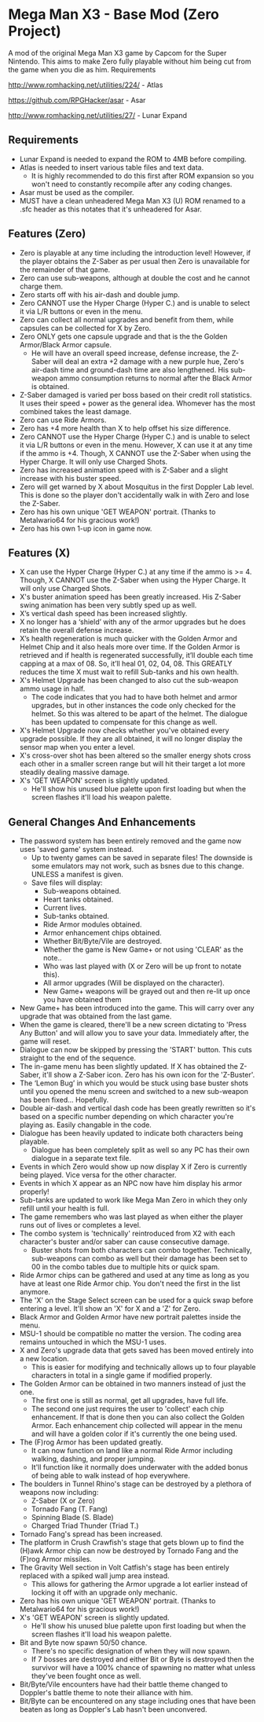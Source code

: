 # Mega Man X3 - Base Mod (Zero Project)

A mod of the original Mega Man X3 game by Capcom for the Super Nintendo. This aims to make Zero fully playable without him being cut from the game when you die as him.
Requirements

http://www.romhacking.net/utilities/224/ - Atlas

https://github.com/RPGHacker/asar - Asar

http://www.romhacking.net/utilities/27/ - Lunar Expand

## Requirements
* Lunar Expand is needed to expand the ROM to 4MB before compiling.
* Atlas is needed to insert various table files and text data.
  * It is highly recommended to do this first after ROM expansion so you won't need to constantly recompile after any coding changes.
* Asar must be used as the compiler.
* MUST have a clean unheadered Mega Man X3 (U) ROM renamed to a .sfc header as this notates that it's unheadered for Asar.

## Features (Zero)

* Zero is playable at any time including the introduction level! However, if the player obtains the Z-Saber as per usual then Zero is unavailable for the remainder of that game.
* Zero can use sub-weapons, although at double the cost and he cannot charge them.
* Zero starts off with his air-dash and double jump.
* Zero CANNOT use the Hyper Charge (Hyper C.) and is unable to select it via L/R buttons or even in the menu. 
* Zero can collect all normal upgrades and benefit from them, while capsules can be collected for X by Zero.
* Zero ONLY gets one capsule upgrade and that is the the Golden Armor/Black Armor capsule.
	* He will have an overall speed increase, defense increase, the Z-Saber will deal an extra +2 damage with a new purple hue, Zero's air-dash time and ground-dash time are also lengthened. His sub-weapon ammo consumption returns to normal after the Black Armor is obtained.
* Z-Saber damaged is varied per boss based on their credit roll statistics. It uses their speed + power as the general idea. Whomever has the most combined takes the least damage.
* Zero can use Ride Armors.
* Zero has +4 more health than X to help offset his size difference.
* Zero CANNOT use the Hyper Charge (Hyper C.) and is unable to select it via L/R buttons or even in the menu. However, X can use it at any time if the ammo is +4. Though, X CANNOT use the Z-Saber when using the Hyper Charge. It will only use Charged Shots.
* Zero has increased animation speed with is Z-Saber and a slight increase with his buster speed.
* Zero will get warned by X about Mosquitus in the first Doppler Lab level. This is done so the player don't accidentally walk in with Zero and lose the Z-Saber.
* Zero has his own unique 'GET WEAPON' portrait. (Thanks to Metalwario64 for his gracious work!)
* Zero has his own 1-up icon in game now.

## Features (X)

* X can use the Hyper Charge (Hyper C.) at any time if the ammo is >= 4. Though, X CANNOT use the Z-Saber when using the Hyper Charge. It will only use Charged Shots.
* X's buster animation speed has been greatly increased. His Z-Saber swing animation has been very subtly sped up as well.
* X’s vertical dash speed has been increased slightly.
* X no longer has a ‘shield’ with any of the armor upgrades but he does retain the overall defense increase.
* X’s health regeneration is much quicker with the Golden Armor and Helmet Chip and it also heals more over time. If the Golden Armor is retrieved and if health is regenerated successfully, it’ll double each time capping at a max of 08. So, it’ll heal 01, 02, 04, 08. This GREATLY reduces the time X must wait to refill Sub-tanks and his own health.
* X's Helmet Upgrade has been changed to also cut the sub-weapon ammo usage in half.
	* The code indicates that you had to have both helmet and armor upgrades, but in other instances the code only checked for the helmet. So this was altered to be apart of the helmet. The dialogue has been updated to compensate for this change as well.
* X's Helmet Upgrade now checks whether you've obtained every upgrade possible. If they are all obtained, it will no longer display the sensor map when you enter a level.
* X's cross-over shot has been altered so the smaller energy shots cross each other in a smaller screen range but will hit their target a lot more steadily dealing massive damage.
* X's 'GET WEAPON' screen is slightly updated.
	* He'll show his unused blue palette upon first loading but when the screen flashes it'll load his weapon palette.

## General Changes And Enhancements
* The password system has been entirely removed and the game now uses 'saved game' system instead.
	* Up to twenty games can be saved in separate files! The downside is some emulators may not work, such as bsnes due to this change. UNLESS a manifest is given.
	* Save files will display:
		* Sub-weapons obtained.
		* Heart tanks obtained.
		* Current lives.
		* Sub-tanks obtained.
		* Ride Armor modules obtained.
		* Armor enhancement chips obtained.
		* Whether Bit/Byte/Vile are destroyed.
		* Whether the game is New Game+ or not using 'CLEAR' as the note..
		* Who was last played with (X or Zero will be up front to notate this).
		* All armor upgrades (Will be displayed on the character).
		* New Game+ weapons will be grayed out and then re-lit up once you have obtained them
* New Game+ has been introduced into the game. This will carry over any upgrade that was obtained from the last game.
* When the game is cleared, there'll be a new screen dictating to 'Press Any Button' and will allow you to save your data. Immediately after, the game will reset.
* Dialogue can now be skipped by pressing the 'START' button. This cuts straight to the end of the sequence.
* The in-game menu has been slightly updated. If X has obtained the Z-Saber, it'll show a Z-Saber icon. Zero has his own icon for the 'Z-Buster'.
* The ‘Lemon Bug’ in which you would be stuck using base buster shots until you opened the menu screen and switched to a new sub-weapon has been fixed... Hopefully.
* Double air-dash and vertical dash code has been greatly rewritten so it's based on a specific number depending on which character you're playing as. Easily changable in the code.
* Dialogue has been heavily updated to indicate both characters being playable.
	* Dialogue has been completely split as well so any PC has their own dialogue in a separate text file.
* Events in which Zero would show up now display X if Zero is currently being played. Vice versa for the other character.
* Events in which X appear as an NPC now have him display his armor properly!
* Sub-tanks are updated to work like Mega Man Zero in which they only refill until your health is full.
* The game remembers who was last played as when either the player runs out of lives or completes a level.
* The combo system is 'technically' reintroduced from X2 with each character's buster and/or saber can cause consecutive damage.
	* Buster shots from both characters can combo together. Technically, sub-weapons can combo as well but their damage has been set to 00 in the combo tables due to multiple hits or quick spam.
* Ride Armor chips can be gathered and used at any time as long as you have at least one Ride Armor chip. You don't need the first in the list anymore.
* The 'X' on the Stage Select screen can be used for a quick swap before entering a level. It'll show an 'X' for X and a 'Z' for Zero.
* Black Armor and Golden Armor have new portrait palettes inside the menu.
* MSU-1 should be compatible no matter the version. The coding area remains untouched in which the MSU-1 uses.
* X and Zero's upgrade data that gets saved has been moved entirely into a new location.
	* This is easier for modifying and technically allows up to four playable characters in total in a single game if modified properly.
* The Golden Armor can be obtained in two manners instead of just the one.
	* The first one is still as normal, get all upgrades, have full life. 
	* The second one just requires the user to 'collect' each chip enhancement. If that is done then you can also collect the Golden Armor. Each enhancement chip collected will appear in the menu and will have a golden color if it's currently the one being used.
* The (F)rog Armor has been updated greatly.
	* It can now function on land like a normal Ride Armor including walking, dashing, and proper jumping. 
	* It'll function like it normally does underwater with the added bonus of being able to walk instead of hop everywhere.
* The boulders in Tunnel Rhino's stage can be destroyed by a plethora of weapons now including:
	* Z-Saber (X or Zero)
	* Tornado Fang (T. Fang)
	* Spinning Blade (S. Blade)
	* Charged Triad Thunder (Triad T.)
* Tornado Fang's spread has been increased.
* The platform in Crush Crawfish's stage that gets blown up to find the (H)awk Armor chip can now be destroyed by Tornado Fang and the (F)rog Armor missiles. 
* The Gravity Well section in Volt Catfish's stage has been entirely replaced with a spiked wall jump area instead.
	* This allows for gathering the Armor upgrade a lot earlier instead of locking it off with an upgrade only mechanic.
* Zero has his own unique 'GET WEAPON' portrait. (Thanks to Metalwario64 for his gracious work!)
* X's 'GET WEAPON' screen is slightly updated.
	* He'll show his unused blue palette upon first loading but when the screen flashes it'll load his weapon palette.
* Bit and Byte now spawn 50/50 chance.
	* There's no specific designation of when they will now spawn.
	* If 7 bosses are destroyed and either Bit or Byte is destroyed then the survivor will have a 100% chance of spawning no matter what unless they've been fought once as well.
* Bit/Byte/Vile encounters have had their battle theme changed to Doppler's battle theme to note their alliance with him.
* Bit/Byte can be encountered on any stage including ones that have been beaten as long as Doppler's Lab hasn't been unconvered.

